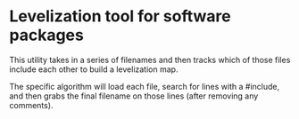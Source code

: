 # Levelization tool for software packages

This utility takes in a series of filenames and then tracks which of those files
include each other to build a levelization map.

The specific algorithm will load each file, search for lines with a #include, and
then grabs the final filename on those lines (after removing any comments).

